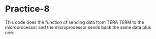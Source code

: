 # Practice-8
This code does the function of sending data from TERA TERM to the microprocessor and the microprocessor sends back the same data plus one. 
